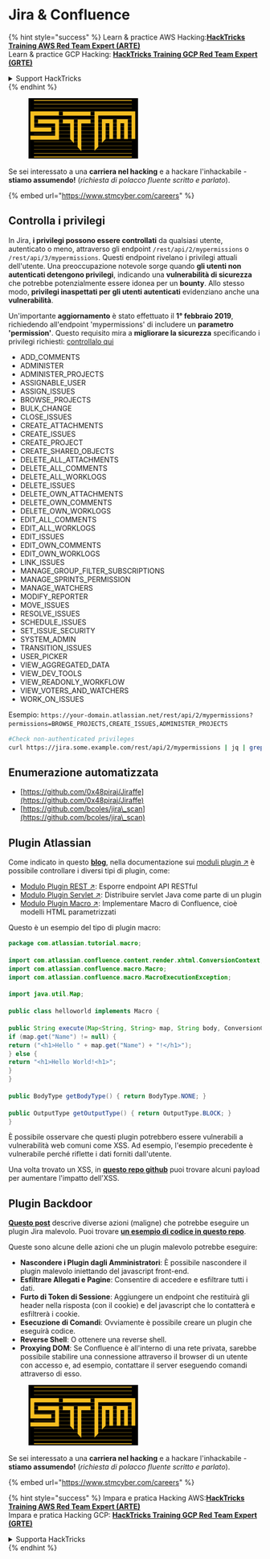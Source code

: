 # Jira & Confluence

{% hint style="success" %}
Learn & practice AWS Hacking:<img src="../../.gitbook/assets/arte.png" alt="" data-size="line">[**HackTricks Training AWS Red Team Expert (ARTE)**](https://training.hacktricks.xyz/courses/arte)<img src="../../.gitbook/assets/arte.png" alt="" data-size="line">\
Learn & practice GCP Hacking: <img src="../../.gitbook/assets/grte.png" alt="" data-size="line">[**HackTricks Training GCP Red Team Expert (GRTE)**<img src="../../.gitbook/assets/grte.png" alt="" data-size="line">](https://training.hacktricks.xyz/courses/grte)

<details>

<summary>Support HackTricks</summary>

* Check the [**subscription plans**](https://github.com/sponsors/carlospolop)!
* **Join the** 💬 [**Discord group**](https://discord.gg/hRep4RUj7f) or the [**telegram group**](https://t.me/peass) or **follow** us on **Twitter** 🐦 [**@hacktricks\_live**](https://twitter.com/hacktricks\_live)**.**
* **Share hacking tricks by submitting PRs to the** [**HackTricks**](https://github.com/carlospolop/hacktricks) and [**HackTricks Cloud**](https://github.com/carlospolop/hacktricks-cloud) github repos.

</details>
{% endhint %}

<figure><img src="../../.gitbook/assets/image (1) (1) (1) (1) (1) (1) (1) (1) (1).png" alt=""><figcaption></figcaption></figure>

Se sei interessato a una **carriera nel hacking** e a hackare l'inhackabile - **stiamo assumendo!** (_richiesta di polacco fluente scritto e parlato_).

{% embed url="https://www.stmcyber.com/careers" %}

## Controlla i privilegi

In Jira, **i privilegi possono essere controllati** da qualsiasi utente, autenticato o meno, attraverso gli endpoint `/rest/api/2/mypermissions` o `/rest/api/3/mypermissions`. Questi endpoint rivelano i privilegi attuali dell'utente. Una preoccupazione notevole sorge quando **gli utenti non autenticati detengono privilegi**, indicando una **vulnerabilità di sicurezza** che potrebbe potenzialmente essere idonea per un **bounty**. Allo stesso modo, **privilegi inaspettati per gli utenti autenticati** evidenziano anche una **vulnerabilità**.

Un'importante **aggiornamento** è stato effettuato il **1° febbraio 2019**, richiedendo all'endpoint 'mypermissions' di includere un **parametro 'permission'**. Questo requisito mira a **migliorare la sicurezza** specificando i privilegi richiesti: [controllalo qui](https://developer.atlassian.com/cloud/jira/platform/change-notice-get-my-permissions-requires-permissions-query-parameter/#change-notice---get-my-permissions-resource-will-require-a-permissions-query-parameter)

* ADD\_COMMENTS
* ADMINISTER
* ADMINISTER\_PROJECTS
* ASSIGNABLE\_USER
* ASSIGN\_ISSUES
* BROWSE\_PROJECTS
* BULK\_CHANGE
* CLOSE\_ISSUES
* CREATE\_ATTACHMENTS
* CREATE\_ISSUES
* CREATE\_PROJECT
* CREATE\_SHARED\_OBJECTS
* DELETE\_ALL\_ATTACHMENTS
* DELETE\_ALL\_COMMENTS
* DELETE\_ALL\_WORKLOGS
* DELETE\_ISSUES
* DELETE\_OWN\_ATTACHMENTS
* DELETE\_OWN\_COMMENTS
* DELETE\_OWN\_WORKLOGS
* EDIT\_ALL\_COMMENTS
* EDIT\_ALL\_WORKLOGS
* EDIT\_ISSUES
* EDIT\_OWN\_COMMENTS
* EDIT\_OWN\_WORKLOGS
* LINK\_ISSUES
* MANAGE\_GROUP\_FILTER\_SUBSCRIPTIONS
* MANAGE\_SPRINTS\_PERMISSION
* MANAGE\_WATCHERS
* MODIFY\_REPORTER
* MOVE\_ISSUES
* RESOLVE\_ISSUES
* SCHEDULE\_ISSUES
* SET\_ISSUE\_SECURITY
* SYSTEM\_ADMIN
* TRANSITION\_ISSUES
* USER\_PICKER
* VIEW\_AGGREGATED\_DATA
* VIEW\_DEV\_TOOLS
* VIEW\_READONLY\_WORKFLOW
* VIEW\_VOTERS\_AND\_WATCHERS
* WORK\_ON\_ISSUES

Esempio: `https://your-domain.atlassian.net/rest/api/2/mypermissions?permissions=BROWSE_PROJECTS,CREATE_ISSUES,ADMINISTER_PROJECTS`
```bash
#Check non-authenticated privileges
curl https://jira.some.example.com/rest/api/2/mypermissions | jq | grep -iB6 '"havePermission": true'
```
## Enumerazione automatizzata

* [https://github.com/0x48piraj/Jiraffe](https://github.com/0x48piraj/Jiraffe)
* [https://github.com/bcoles/jira\_scan](https://github.com/bcoles/jira\_scan)

## Plugin Atlassian

Come indicato in questo [**blog**](https://cyllective.com/blog/posts/atlassian-audit-plugins), nella documentazione sui [moduli plugin ↗](https://developer.atlassian.com/server/framework/atlassian-sdk/plugin-modules/) è possibile controllare i diversi tipi di plugin, come:

* [Modulo Plugin REST ↗](https://developer.atlassian.com/server/framework/atlassian-sdk/rest-plugin-module): Esporre endpoint API RESTful
* [Modulo Plugin Servlet ↗](https://developer.atlassian.com/server/framework/atlassian-sdk/servlet-plugin-module/): Distribuire servlet Java come parte di un plugin
* [Modulo Plugin Macro ↗](https://developer.atlassian.com/server/confluence/macro-module/): Implementare Macro di Confluence, cioè modelli HTML parametrizzati

Questo è un esempio del tipo di plugin macro:
```java
package com.atlassian.tutorial.macro;

import com.atlassian.confluence.content.render.xhtml.ConversionContext;
import com.atlassian.confluence.macro.Macro;
import com.atlassian.confluence.macro.MacroExecutionException;

import java.util.Map;

public class helloworld implements Macro {

public String execute(Map<String, String> map, String body, ConversionContext conversionContext) throws MacroExecutionException {
if (map.get("Name") != null) {
return ("<h1>Hello " + map.get("Name") + "!</h1>");
} else {
return "<h1>Hello World!<h1>";
}
}

public BodyType getBodyType() { return BodyType.NONE; }

public OutputType getOutputType() { return OutputType.BLOCK; }
}
```
È possibile osservare che questi plugin potrebbero essere vulnerabili a vulnerabilità web comuni come XSS. Ad esempio, l'esempio precedente è vulnerabile perché riflette i dati forniti dall'utente.&#x20;

Una volta trovato un XSS, in [**questo repo github**](https://github.com/cyllective/XSS-Payloads/tree/main/Confluence) puoi trovare alcuni payload per aumentare l'impatto dell'XSS.

## Plugin Backdoor

[**Questo post**](https://cyllective.com/blog/posts/atlassian-malicious-plugin) descrive diverse azioni (maligne) che potrebbe eseguire un plugin Jira malevolo. Puoi trovare [**un esempio di codice in questo repo**](https://github.com/cyllective/malfluence).

Queste sono alcune delle azioni che un plugin malevolo potrebbe eseguire:

* **Nascondere i Plugin dagli Amministratori**: È possibile nascondere il plugin malevolo iniettando del javascript front-end.
* **Esfiltrare Allegati e Pagine**: Consentire di accedere e esfiltrare tutti i dati.
* **Furto di Token di Sessione**: Aggiungere un endpoint che restituirà gli header nella risposta (con il cookie) e del javascript che lo contatterà e esfiltrerà i cookie.
* **Esecuzione di Comandi**: Ovviamente è possibile creare un plugin che eseguirà codice.
* **Reverse Shell**: O ottenere una reverse shell.
* **Proxying DOM**: Se Confluence è all'interno di una rete privata, sarebbe possibile stabilire una connessione attraverso il browser di un utente con accesso e, ad esempio, contattare il server eseguendo comandi attraverso di esso.

<figure><img src="../../.gitbook/assets/image (1) (1) (1) (1) (1) (1) (1) (1) (1).png" alt=""><figcaption></figcaption></figure>

Se sei interessato a una **carriera nel hacking** e a hackare l'inhackabile - **stiamo assumendo!** (_richiesta di polacco fluente scritto e parlato_).

{% embed url="https://www.stmcyber.com/careers" %}

{% hint style="success" %}
Impara e pratica Hacking AWS:<img src="../../.gitbook/assets/arte.png" alt="" data-size="line">[**HackTricks Training AWS Red Team Expert (ARTE)**](https://training.hacktricks.xyz/courses/arte)<img src="../../.gitbook/assets/arte.png" alt="" data-size="line">\
Impara e pratica Hacking GCP: <img src="../../.gitbook/assets/grte.png" alt="" data-size="line">[**HackTricks Training GCP Red Team Expert (GRTE)**<img src="../../.gitbook/assets/grte.png" alt="" data-size="line">](https://training.hacktricks.xyz/courses/grte)

<details>

<summary>Supporta HackTricks</summary>

* Controlla i [**piani di abbonamento**](https://github.com/sponsors/carlospolop)!
* **Unisciti al** 💬 [**gruppo Discord**](https://discord.gg/hRep4RUj7f) o al [**gruppo telegram**](https://t.me/peass) o **seguici** su **Twitter** 🐦 [**@hacktricks\_live**](https://twitter.com/hacktricks\_live)**.**
* **Condividi trucchi di hacking inviando PR ai** [**HackTricks**](https://github.com/carlospolop/hacktricks) e [**HackTricks Cloud**](https://github.com/carlospolop/hacktricks-cloud) repo github.

</details>
{% endhint %}
